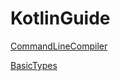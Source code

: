 # KotlinGuide

[CommandLineCompiler](Basic/CommandLineCompiler.md)

[BasicTypes](Basic/BasicTypes.md)
